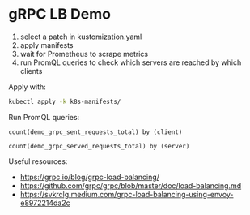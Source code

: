 # gRPC LB Demo

1. select a patch in kustomization.yaml
2. apply manifests
3. wait for Prometheus to scrape metrics
4. run PromQL queries to check which servers are reached by which clients

Apply with:

```bash
kubectl apply -k k8s-manifests/
```

Run PromQL queries:

```promql
count(demo_grpc_sent_requests_total) by (client)
```

```promql
count(demo_grpc_served_requests_total) by (server)
```

Useful resources:

- https://grpc.io/blog/grpc-load-balancing/
- https://github.com/grpc/grpc/blob/master/doc/load-balancing.md
- https://svkrclg.medium.com/grpc-load-balancing-using-envoy-e8972214da2c
